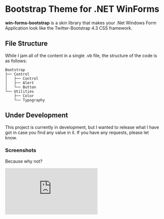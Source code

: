 # Bootstrap Theme for .NET WinForms
**win-forms-bootstrap** is a skin library that makes your .Net Windows Form Application look like the Twitter-Bootstrap 4.3 CSS framework.

## File Structure

While I jam all of the content in a single .vb file, the structure of the code is as follows:

    Bootstrap
    ├── Control
    │   ├── Control
    │   ├── Alert
    │   └── Button
    └── Utilities
        ├── Color
        └── Typography

## Under Development

This project is currently in development, but I wanted to release what I have got in case you find any value in it. If you have any requests, please let know.

### Screenshots
Because why not?

![Screenshot](http://www.vbforums.com/attachment.php?attachmentid=167211&d=1554177412)
